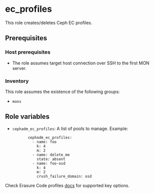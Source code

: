 # ec_profiles

This role creates/deletes Ceph EC profiles.

## Prerequisites

### Host prerequisites

* The role assumes target host connection over SSH to the first MON server.

### Inventory

This role assumes the existence of the following groups:

* `mons`

## Role variables

* `cephadm_ec_profiles`: A list of pools to manage.
   Example:
   ```
          cephadm_ec_profiles:
            - name: foo
              k: 4
              m: 2
            - name: delete_me
              state: absent
            - name: foo-osd
              k: 4
              m: 2
              crush_failure_domain: osd

   ```

Check Erasure Code profiles [docs](https://docs.ceph.com/en/reef/rados/operations/erasure-code-profile/#osd-erasure-code-profile-set) for supported key options.
